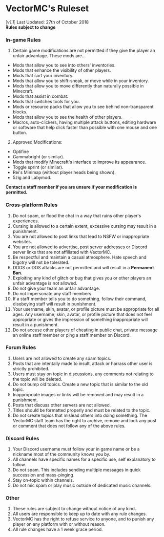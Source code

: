 # VectorMC's Ruleset
[_v1.1_] Last Updated: 27th of October 2018 <br>
**Rules subject to change**

### In-game Rules
1. Certain game modifications are not permitted if they give the player an unfair advantage. These mods are...
  * Mods that allow you to see into others' inventories.
  * Mods that enhance the visibility of other players.
  * Mods that sort your inventory.
  * Mods that allow you to shift-sneak, or move while in your inventory.
  * Mods that allow you to move differently than naturally possible in Minecraft.
  * Mods that assist in combat.
  * Mods that switches tools for you.
  * Mods or resource packs that allow you to see behind non-transparent blocks.
  * Mods that allow you to see the health of other players.
  * Macros, auto-clickers, having multiple attack buttons, editing hardware or software that help click faster than possible with one mouse and one button.
2. Approved Modifications:
  * Optifine
  * Gammabright (or similar).
  * Mods that modify Minecraft's interface to improve its appearance.
  * Toggle sprint (or similar).
  * Rei's Minimap (without player heads being shown).
  * 5zig and Labymod.
  
**Contact a staff member if you are unsure if your modification is permitted.**

### Cross-platform Rules
1. Do not spam, or flood the chat in a way that ruins other player's experiences.
2. Cursing is allowed to a certain extent, excessive cursing may result in a punishment.
3. You are not allowed to post links that lead to NSFW or inappropriate websites.
4. You are not allowed to advertise, post server addresses or Discord server links that are not affiliated with VectorMC.
5. Be respectful and maintain a casual atmosphere. Hate speech and bigotry will not be tolerated.
6. DDOS or DOS attacks are not permitted and will result in a **Permanent Ban**.
7. Exploiting any kind of glitch or bug that gives you or other players an unfair advantage is not allowed.
8. Do not give your team an unfair advantage.
9. Do not impersonate any staff members.
10. If a staff member tells you to do something, follow their command, disobeying staff will result in punishment.
11. Your username, skin, avatar, or profile picture must be appropriate for all ages. Any username, skin, avatar, or profile picture that does not feel appropriate or gives the impression of something inappropriate will result in a punishment.
12. Do not accuse other players of cheating in public chat, private message an online staff member or ping a staff member on Discord.

### Forum Rules
1. Users are not allowed to create any spam topics.
2. Posts that are intentally made to insult, attack or harrass other user is strictly prohibited.
3. Users must stay on topic in discussions, any comments not relating to the topic will be deleted.
4. Do not bump old topics. Create a new topic that is similar to the old topic.
5. Inappropriate images or links will be removed and may result in a punishment. 
6. Posts that discuss other servers are not allowed.
7. Titles should be formatted properly and must be related to the topic.
8. Do not create topics that mislead others into doing something.
The VectorMC staff team has the right to archive, remove and lock any post or comment that does not follow any of the above rules.

### Discord Rules
1. Your Discord username must follow your in game name or be a nickname most of the community knows you by.
2. All channels have specific names for a specific use, self explanatory to follow.
3. Do not spam. This includes sending multiple messages in quick succession and mass-pinging.
4. Stay on-topic within channels.
5. Do not mic spam or play music outside of dedicated music channels.

### Other
1. These rules are subject to change without notice of any kind.
2. All users are responsible to keep up to date with any rule changes.
3. VectorMC has the right to refuse service to anyone, and to punish any player on any platform with or without reason.
4. All rule changes have a 1 week grace period.
